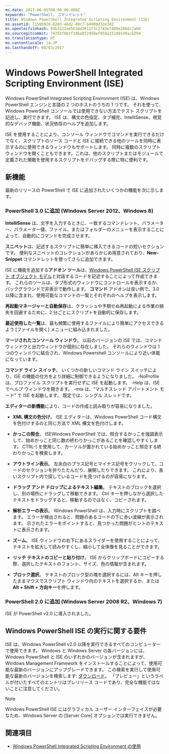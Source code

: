 ```yaml
---
ms.date: 2017-06-05T00:00:00.000Z
keywords: "PowerShell, コマンドレット"
title: Windows PowerShell Integrated Scripting Environment (ISE)
ms.assetid: f156b92d-0203-46d2-89c7-b4989d32e3d2
ms.openlocfilehash: 93b3322ae5634d3611f3c2743e7460e266dc7ab8
ms.sourcegitcommit: 74255f0b5f386a072458af058a15240140acb294
ms.translationtype: HT
ms.contentlocale: ja-JP
ms.lasthandoff: 08/03/2017
---
```

# <a name="windows-powershell-integrated-scripting-environment-ise"></a>Windows PowerShell Integrated Scripting Environment (ISE)
Windows PowerShell Integrated Scripting Environment (ISE) は、Windows PowerShell エンジンと言語の 2 つのホストのうちの 1 つです。 それを使って、Windows PowerShell コンソールでは使用できない方法でテスト スクリプトを記述し、実行できます。 ISE は、構文の色指定、タブ補完、IntelliSense、視覚的なデバッグ機能、状況依存のヘルプを追加します。

ISE を使用することにより、コンソール ウィンドウでコマンドを実行できるだけでなく、スクリプトのソース コードと ISE に接続できる他のツールを同時に表示するのに使用できるウィンドウもサポートします。 同時に複数のスクリプト ウィンドウを開くこともできます。これは、他のスクリプトまたはモジュールで定義された関数を使用するスクリプトをデバッグする際に特に便利です。

## <a name="whats-new"></a>新機能
最新のリリースの PowerShell で ISE に追加されたいくつかの機能を次に示します。

### <a name="added-in-powershell-30-windows-server-2012-windows-8"></a>PowerShell 3.0 に追加 (Windows Server 2012、Windows 8)
**IntelliSense** は、文字を入力するときに、一致するコマンドレット、パラメーター、パラメーター値、ファイル、またはフォルダーのメニューを表示することによって、自動的にコマンドを完成させます。

**スニペット**は、記述するスクリプトに簡単に挿入できるコードの短いセクションです。 便利なスニペットのコレクションがあらかじめ用意されており、**New-Snippet** コマンドレットを使ってさらに追加できます。

ISE に機能を追加する**アドオン ツール**は、[Windows PowerShell ISE スクリプト オブジェクト モデル](https://technet.microsoft.com/en-us/library/dd819478.aspx)と対話するコードを記述することによって作成できます。 これらのツールは、タブ形式のウィンドウにコントロールを表示するか、バックグラウンドで非表示で動作します。 **コマンド** アドオンは良い例で、3.0 以降に含まれ、使用可能なコマンドの一覧とそれぞれのヘルプを表示します。

**再起動マネージャーと自動保存**は、クラッシュや予期せぬ再起動による作業の損失を回避するために、2 分ごとにスクリプトを自動的に保存します。

**最近使用した一覧**は、最も頻繁に使用するファイルにより簡単にアクセスできるよう [ファイルを開く] メニューに組み込まれました。

**マージされたコンソール ウィンドウ**。 以前のバージョンの ISE では、コマンド ウィンドウと出力ウィンドウが個別に存在しました。 それらのウィンドウは 1 つのウィンドウに結合され、Windows Powershell コンソールにより近い体裁になっています。

**コマンド ライン スイッチ**。 いくつかの新しいコマンド ライン スイッチにより、ISE の機能の仕方をより詳細に制御できるようになりました。 -NoProfile は、プロファイル スクリプトを実行せずに ISE を起動します。 -Help は、ISE でヘルプ ウィンドウを開きます。 -mta は、“マルチスレッド アパートメント モード” で ISE を起動します。 既定では、シングル スレッドです。

**エディターの新機能**により、コードの作成と読み取りが容易になりました。

-   **XML 構文の色分け**。 ISE エディターは、Windows PowerShell コード構文を色付けするのと同じ方法で XML 構文を色付けします。

-   **かっこの照合**。 ISEWindows PowerShell では、照合するかっこを強調表示して、始めかっこと同じ数の終わりかっこがあることを確認しやすくします。 CTRL-\[ を使用して、カーソルが置かれている始めかっこと照合する終わりかっこを検索します。

-   **アウトライン表示**。 左余白のプラス記号とマイナス記号をクリックして、コードのセクションを折りたたんだり、展開したりできます。 これにより、長いスクリプト内で探しているコードを見つけるのが容易になります。

-   **ドラッグ アンド ドロップによるテキスト編集**。 テキストのブロックを選択し、別の場所にドラッグして移動できます。 Ctrl キーを押しながら選択したテキストをドラッグすると、移動するのではなく、コピーされます。

-   **解析エラーの表示**。 Windows PowerShell は、入力時にスクリプトを調べます。 エラーが検出されると、問題のあるコードの下に赤い波線が表示されます。 示されたエラーをポイントすると、見つかった問題がヒントのテキストに表示されます。

-   **ズーム**。 ISE ウィンドウの右下にあるスライダーを使用することによって、テキストを拡大して読みやすくし、縮小して全体像を見ることができます。

-   **リッチ テキストのコピーと貼り付け**。 ISE からクリップボードにコピーする際、選択したテキストのフォント、サイズ、色の情報が含まれます。

-   **ブロック選択**。 テキストのブロック型の塊を選択するには、Alt キーを押したままマウスでスクリプト ウィンドウ内のテキストを選択するか、または **Alt + Shift + 方向キー**を押します。

### <a name="added-in-powershell-20-windows-server-2008-r2-windows-7"></a>PowerShell 2.0 に追加 (Windows Server 2008 R2、Windows 7)
ISE が PowerShell v2.0 に導入されました。

## <a name="requirements-for-running-the-windows-powershell-ise"></a>Windows PowerShell ISE の実行に関する要件
ISE は、Windows PowerShell v2.0 以降を実行できるすべてのコンピューターで使用できます。 Windows と Windows Server の各バージョンには、Windows PowerShell と ISE のいずれかのバージョンが含まれますが、Windows Management Framework をインストールすることによって、使用可能な最新のバージョンにアップグレードできます。 この検索を実行して使用可能な最新のバージョンを検索します: [ダウンロード](http://www.microsoft.com/en-us/search/DownloadResults.aspx?q=%22windows%20management%20framework%22%20PowerShell&sortby=Relevancy~Descending)。 「プレビュー」というラベルが付いたすべてのエントリはプレリリース コードであり、完全な機能ではないことに注意してください。

> [!NOTE]
> Windows PowerShell ISE にはグラフィカル ユーザー インターフェイスが必要なため、Windows Server の [Server Core] オプションでは実行できません。

## <a name="see-also"></a>関連項目
- [Windows PowerShell Integrated Scripting Environment の使用](http://technet.microsoft.com/library/cc732148.aspx)

